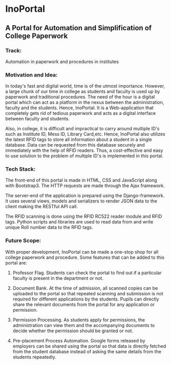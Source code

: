 # InoPortal 
## A Portal for Automation and Simplification of College Paperwork

### Track:
Automation in paperwork and procedures in institutes

### Motivation and Idea:
In today's fast and digital world, time is of the utmost importance. However, a large chunk of our time in college as students and faculty is used up by paperwork and traditional procedures. The need of the hour is a digital portal which can act as a platform in the nexus between the administration, faculty and the students. Hence, InoPortal. It is a Web-application that completely gets rid of tedious paperwork and acts as a digital interface between faculty and students. 

Also, in college, it is difficult and impractical to carry around multiple ID's such as Institute ID, Mess ID, Library Card,etc. Hence, InoPortal also utilizes the latest RFID tags to store all information about a student in a single database. Data can be requested from this database securely and immediately with the help of RFID readers. Thus, a cost-effective and easy to use solution to the problem of multiple ID's is implemented in this portal.

### Tech Stack:
The front-end of this portal is made in HTML, CSS and JavaScript along with Bootstrap3. The HTTP requests are made through the Ajax framework.
 
The server-end of the application is prepared using the Django-framework. It uses several views, models and serializers to render JSON data to the client making the RESTful API call. 

The RFID scanning is done using the RFID RC522 reader module and RFID tags. Python scripts and libraries are used to read data from and write unique Roll number data to the RFID tags.

### Future Scope:
With proper development, InoPortal can be made a one-stop shop for all college paperwork and procedure. Some features that can be added to this portal are:

1. Professor Flag. Students can check the portal to find out if a particular faculty is present in the department or not.

2. Document Bank. At the time of admission, all scanned copies can be uploaded to the portal so that repeated scanning and submission is not required for different applications by the students. Pupils can directly share the relevant documents from the portal for any application or permission.

3. Permission Processing. As students apply for permissions, the administration can view them and the accompanying documents to decide whether the permission should be granted or not.

4. Pre-placement Process Automation. Google forms released by employers can be shared using the portal so that data is directly fetched from the student database instead of asking the same details from the students repeatedly.
